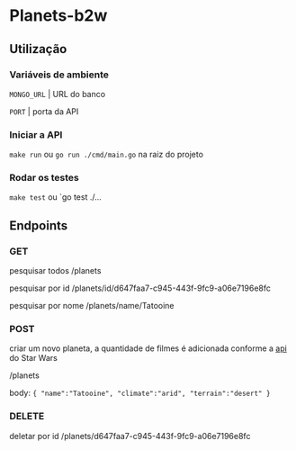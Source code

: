 # Planets-b2w

## Utilização

### Variáveis de ambiente
`MONGO_URL` | URL do banco

`PORT` | porta da API

### Iniciar a API
`make run` ou `go run ./cmd/main.go` na raiz do projeto

### Rodar os testes
`make test` ou `go test ./...

## Endpoints

### GET

pesquisar todos
/planets

pesquisar por id
/planets/id/d647faa7-c945-443f-9fc9-a06e7196e8fc

pesquisar por nome
/planets/name/Tatooine

### POST
criar um novo planeta, a quantidade de filmes é adicionada conforme a [api](http://swapi.dev/api/planets/) do Star Wars

/planets

body:
`{
    "name":"Tatooine",
    "climate":"arid",
    "terrain":"desert"
}`

### DELETE
deletar por id
/planets/d647faa7-c945-443f-9fc9-a06e7196e8fc

